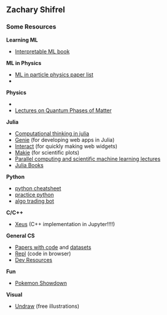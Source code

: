 ## Zachary Shifrel


### Some Resources



**Learning ML** 

- [Interpretable ML book](https://christophm.github.io/interpretable-ml-book/)


**ML in Physics**

- [ML in particle physics paper list](https://iml-wg.github.io/HEPML-LivingReview/)
- 

**Physics**

- 
- [Lectures on Quantum Phases of Matter](https://www.youtube.com/playlist?list=PLcD25rnTeV9jhSKskNT4xzlNxw3REcxnS)

**Julia**

- [Computational thinking in julia](https://computationalthinking.mit.edu/Fall20/)
- [Genie](https://genieframework.com/) (for developing web apps in Julia)
- [Interact](https://github.com/JuliaGizmos/Interact.jl) (for quickly making web widgets)
- [Makie](https://github.com/JuliaPlots/Makie.jl) (for scientific plots)
- [Parallel computing and scientific machine learning lectures](https://github.com/mitmath/18337)
- [Julia Books](https://julialang.org/learning/books/)

**Python**

- [python cheatsheet](https://gto76.github.io/python-cheatsheet/)
- [practice python](https://www.practicepython.org/)
- [algo trading bot](https://conorjohanlon.com/lets-design-part-1/)

**C/C++**

- [Xeus](https://github.com/jupyter-xeus/xeus) (C++ implementation in Jupyter!!!!)

**General CS**
- [Papers with code](https://paperswithcode.com/) and [datasets](https://paperswithcode.com/datasets)
- [Repl](https://repl.it/) (code in browser)
- [Dev Resources](https://devresourc.es/)

**Fun**

- [Pokemon Showdown](https://play.pokemonshowdown.com/)

**Visual**
- [Undraw](https://undraw.co/) (free illustrations)
